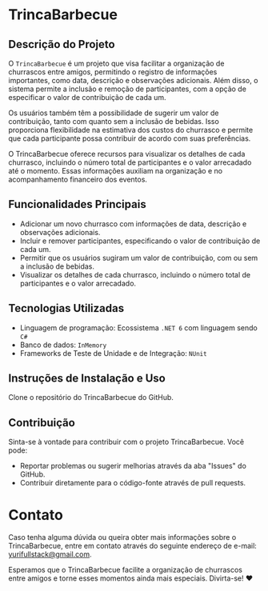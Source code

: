 # TrincaBarbecue

## Descrição do Projeto

O `TrincaBarbecue` é um projeto que visa facilitar a organização de churrascos entre amigos, permitindo o registro de informações importantes, como data, descrição e observações adicionais. Além disso, o sistema permite a inclusão e remoção de participantes, com a opção de especificar o valor de contribuição de cada um.

Os usuários também têm a possibilidade de sugerir um valor de contribuição, tanto com quanto sem a inclusão de bebidas. Isso proporciona flexibilidade na estimativa dos custos do churrasco e permite que cada participante possa contribuir de acordo com suas preferências.

O TrincaBarbecue oferece recursos para visualizar os detalhes de cada churrasco, incluindo o número total de participantes e o valor arrecadado até o momento. Essas informações auxiliam na organização e no acompanhamento financeiro dos eventos.

## Funcionalidades Principais

- Adicionar um novo churrasco com informações de data, descrição e observações adicionais.
- Incluir e remover participantes, especificando o valor de contribuição de cada um.
- Permitir que os usuários sugiram um valor de contribuição, com ou sem a inclusão de bebidas.
- Visualizar os detalhes de cada churrasco, incluindo o número total de participantes e o valor arrecadado.

## Tecnologias Utilizadas

- Linguagem de programação: Ecossistema `.NET 6` com linguagem sendo `C#`
- Banco de dados: `InMemory`
- Frameworks de Teste de Unidade e de Integração: `NUnit`

## Instruções de Instalação e Uso

Clone o repositório do TrincaBarbecue do GitHub.

## Contribuição
Sinta-se à vontade para contribuir com o projeto TrincaBarbecue. Você pode:

- Reportar problemas ou sugerir melhorias através da aba "Issues" do GitHub.
- Contribuir diretamente para o código-fonte através de pull requests.

# Contato
Caso tenha alguma dúvida ou queira obter mais informações sobre o TrincaBarbecue, entre em contato através do seguinte endereço de e-mail: yurifullstack@gmail.com.

Esperamos que o TrincaBarbecue facilite a organização de churrascos entre amigos e torne esses momentos ainda mais especiais. Divirta-se! ❤️